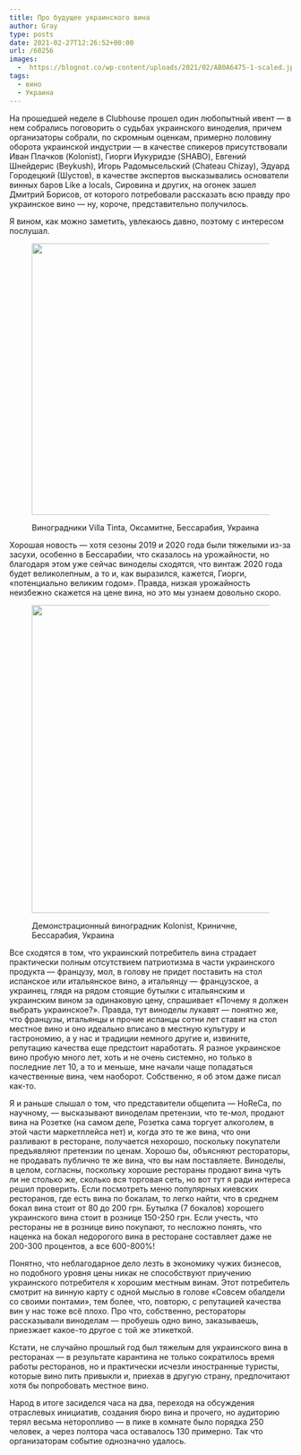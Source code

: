 ```yaml
---
title: Про будущее украинского вина
author: Gray
type: posts
date: 2021-02-27T12:26:52+00:00
url: /60256
images:
  -  https://blognot.co/wp-content/uploads/2021/02/AB0A6475-1-scaled.jpg
tags:
  - вино
  - Украина
---
```








На прошедшей неделе в Clubhouse прошел один любопытный ивент — в нем собрались поговорить о судьбах украинского виноделия, причем организаторы собрали, по скромным оценкам, примерно половину оборота украинской индустрии — в качестве спикеров присутствовали Иван Плачков (Kolonist), Гиорги Иукуридзе (SHABO), Евгений Шнейдерис (Beykush), Игорь Радомысельский (Chateau Chizay), Эдуард Городецкий (Шустов), в качестве экспертов высказывались основатели винных баров Like a locals, Сировина и других, на огонек зашел Дмитрий Борисов, от которого потребовали рассказать всю правду про украинское вино — ну, короче, представительно получилось.

Я вином, как можно заметить, увлекаюсь давно, поэтому с интересом послушал.<figure class="wp-block-image size-large is-style-default">

[<img data-attachment-id="60258" data-permalink="https://blognot.co/60256/ab0a6461" data-orig-file="https://i2.wp.com/blognot.co/wp-content/uploads/2021/02/AB0A6461-scaled.jpg?fit=2560%2C1677&ssl=1" data-orig-size="2560,1677" data-comments-opened="1" data-image-meta="{&quot;aperture&quot;:&quot;4.5&quot;,&quot;credit&quot;:&quot;&quot;,&quot;camera&quot;:&quot;Canon EOS R&quot;,&quot;caption&quot;:&quot;&quot;,&quot;created_timestamp&quot;:&quot;1603893680&quot;,&quot;copyright&quot;:&quot;&quot;,&quot;focal_length&quot;:&quot;35&quot;,&quot;iso&quot;:&quot;100&quot;,&quot;shutter_speed&quot;:&quot;0.0125&quot;,&quot;title&quot;:&quot;&quot;,&quot;orientation&quot;:&quot;0&quot;}" data-image-title="AB0A6461" data-image-description="" data-medium-file="https://i2.wp.com/blognot.co/wp-content/uploads/2021/02/AB0A6461-scaled.jpg?fit=300%2C197&ssl=1" data-large-file="https://i2.wp.com/blognot.co/wp-content/uploads/2021/02/AB0A6461-scaled.jpg?fit=740%2C485&ssl=1" width="740" height="485" src="https://i0.wp.com/blognot.co/wp-content/uploads/2021/02/AB0A6461.jpg?resize=740%2C485&#038;ssl=1" alt="" class="wp-image-60258" srcset="https://i2.wp.com/blognot.co/wp-content/uploads/2021/02/AB0A6461-scaled.jpg?resize=1024%2C671&ssl=1 1024w, https://i2.wp.com/blognot.co/wp-content/uploads/2021/02/AB0A6461-scaled.jpg?resize=300%2C197&ssl=1 300w, https://i2.wp.com/blognot.co/wp-content/uploads/2021/02/AB0A6461-scaled.jpg?resize=768%2C503&ssl=1 768w, https://i2.wp.com/blognot.co/wp-content/uploads/2021/02/AB0A6461-scaled.jpg?resize=1536%2C1006&ssl=1 1536w, https://i2.wp.com/blognot.co/wp-content/uploads/2021/02/AB0A6461-scaled.jpg?resize=2048%2C1342&ssl=1 2048w, https://i2.wp.com/blognot.co/wp-content/uploads/2021/02/AB0A6461-scaled.jpg?resize=800%2C524&ssl=1 800w, https://i2.wp.com/blognot.co/wp-content/uploads/2021/02/AB0A6461-scaled.jpg?w=1480&ssl=1 1480w, https://i2.wp.com/blognot.co/wp-content/uploads/2021/02/AB0A6461-scaled.jpg?w=2220&ssl=1 2220w" sizes="(max-width: 740px) 100vw, 740px" data-recalc-dims="1" />][1]<figcaption>Виноградники Villa Tinta, Оксамитне, Бессарабия, Украина</figcaption></figure> 

Хорошая новость — хотя сезоны 2019 и 2020 года были тяжелыми из-за засухи, особенно в Бессарабии, что сказалось на урожайности, но благодаря этом уже сейчас виноделы сходятся, что винтаж 2020 года будет великолепным, а то и, как выразился, кажется, Гиорги, «потенциально великим годом». Правда, низкая урожайность неизбежно скажется на цене вина, но это мы узнаем довольно скоро.<figure class="wp-block-image size-large is-style-default">

[<img data-attachment-id="60259" data-permalink="https://blognot.co/60256/ab0a6446" data-orig-file="https://i2.wp.com/blognot.co/wp-content/uploads/2021/02/AB0A6446-scaled.jpg?fit=2560%2C1902&ssl=1" data-orig-size="2560,1902" data-comments-opened="1" data-image-meta="{&quot;aperture&quot;:&quot;5.6&quot;,&quot;credit&quot;:&quot;&quot;,&quot;camera&quot;:&quot;Canon EOS R&quot;,&quot;caption&quot;:&quot;&quot;,&quot;created_timestamp&quot;:&quot;1603890703&quot;,&quot;copyright&quot;:&quot;&quot;,&quot;focal_length&quot;:&quot;16&quot;,&quot;iso&quot;:&quot;100&quot;,&quot;shutter_speed&quot;:&quot;0.00625&quot;,&quot;title&quot;:&quot;&quot;,&quot;orientation&quot;:&quot;0&quot;}" data-image-title="AB0A6446" data-image-description="" data-medium-file="https://i2.wp.com/blognot.co/wp-content/uploads/2021/02/AB0A6446-scaled.jpg?fit=300%2C223&ssl=1" data-large-file="https://i2.wp.com/blognot.co/wp-content/uploads/2021/02/AB0A6446-scaled.jpg?fit=740%2C550&ssl=1" width="740" height="550" src="https://i1.wp.com/blognot.co/wp-content/uploads/2021/02/AB0A6446.jpg?resize=740%2C550&#038;ssl=1" alt="" class="wp-image-60259" srcset="https://i2.wp.com/blognot.co/wp-content/uploads/2021/02/AB0A6446-scaled.jpg?resize=1024%2C761&ssl=1 1024w, https://i2.wp.com/blognot.co/wp-content/uploads/2021/02/AB0A6446-scaled.jpg?resize=300%2C223&ssl=1 300w, https://i2.wp.com/blognot.co/wp-content/uploads/2021/02/AB0A6446-scaled.jpg?resize=768%2C570&ssl=1 768w, https://i2.wp.com/blognot.co/wp-content/uploads/2021/02/AB0A6446-scaled.jpg?resize=1536%2C1141&ssl=1 1536w, https://i2.wp.com/blognot.co/wp-content/uploads/2021/02/AB0A6446-scaled.jpg?resize=2048%2C1521&ssl=1 2048w, https://i2.wp.com/blognot.co/wp-content/uploads/2021/02/AB0A6446-scaled.jpg?resize=800%2C594&ssl=1 800w, https://i2.wp.com/blognot.co/wp-content/uploads/2021/02/AB0A6446-scaled.jpg?w=1480&ssl=1 1480w, https://i2.wp.com/blognot.co/wp-content/uploads/2021/02/AB0A6446-scaled.jpg?w=2220&ssl=1 2220w" sizes="(max-width: 740px) 100vw, 740px" data-recalc-dims="1" />][2]<figcaption>Демонстрационный виноградник Kolonist, Криничне, Бессарабия, Украина</figcaption></figure> 

Все сходятся в том, что украинский потребитель вина страдает практически полным отсутствием патриотизма в части украинского продукта — французу, мол, в голову не придет поставить на стол испанское или итальянское вино, а итальянцу — французское, а украинец, глядя на рядом стоящие бутылки с итальянским и украинским вином за одинаковую цену, спрашивает «Почему я должен выбрать украинское?». Правда, тут виноделы лукавят — понятно же, что французы, итальянцы и прочие испанцы сотни лет ставят на стол местное вино и оно идеально вписано в местную культуру и гастрономию, а у нас и традиции немного другие и, извините, репутацию качества еще предстоит наработать. Я разное украинское вино пробую много лет, хоть и не очень системно, но только в последние лет 10, а то и меньше, мне начали чаще попадаться качественные вина, чем наоборот. Собственно, я об этом даже писал как-то.

Я и раньше слышал о том, что представители общепита — HoReCa, по научному, — высказывают виноделам претензии, что те-мол, продают вина на Розетке (на самом деле, Розетка сама торгует алкоголем, в этой части маркетплейса нет) и, когда это те же вина, что они разливают в ресторане, получается нехорошо, поскольку покупатели предъявляют претензии по ценам. Хорошо бы, объясняют рестораторы, не продавать публично те же вина, что вы нам поставляете. Виноделы, в целом, согласны, поскольку хорошие рестораны продают вина чуть ли не столько же, сколько вся торговая сеть, но вот тут я ради интереса решил проверить. Если посмотреть меню популярных киевских ресторанов, где есть вина по бокалам, то легко найти, что в среднем бокал вина стоит от 80 до 200 грн. Бутылка (7 бокалов) хорошего украинского вина стоит в рознице 150-250 грн. Если учесть, что рестораны не в рознице вино покупают, то несложно понять, что наценка на бокал недорогого вина в ресторане составляет даже не 200-300 процентов, а все 600-800%!

Понятно, что неблагодарное дело лезть в экономику чужих бизнесов, но подобного уровня цены никак не способствуют приучению украинского потребителя к хорошим местным винам. Этот потребитель смотрит на винную карту с одной мыслью в голове «Совсем обалдели со своими понтами», тем более, что, повторю, с репутацией качества вин у нас тоже всё плохо. Про что, собственно, рестораторы рассказывали виноделам — пробуешь одно вино, заказываешь, приезжает какое-то другое с той же этикеткой.

Кстати, не случайно прошлый год был тяжелым для украинского вина в ресторанах — в результате карантина не только сократилось время работы ресторанов, но и практически исчезли иностранные туристы, которые вино пить привыкли и, приехав в другую страну, предпочитают хотя бы попробовать местное вино.

Народ в итоге засиделся часа на два, переходя на обсуждения отраслевых инициатив, создания бюро вина и прочего, но аудиторию терял весьма неторопливо — в пике в комнате было порядка 250 человек, а через полтора часа оставалось 130 примерно. Так что организаторам событие однозначно удалось.

 [1]: https://i2.wp.com/blognot.co/wp-content/uploads/2021/02/AB0A6461-scaled.jpg?ssl=1
 [2]: https://i2.wp.com/blognot.co/wp-content/uploads/2021/02/AB0A6446-scaled.jpg?ssl=1